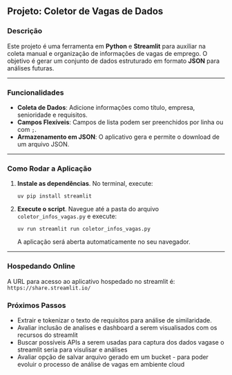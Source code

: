 ## Projeto: Coletor de Vagas de Dados

### Descrição

Este projeto é uma ferramenta em **Python** e **Streamlit** para auxiliar na coleta manual e organização de informações de vagas de emprego. O objetivo é gerar um conjunto de dados estruturado em formato **JSON** para análises futuras.

---

### Funcionalidades

- **Coleta de Dados**: Adicione informações como título, empresa, senioridade e requisitos.
- **Campos Flexíveis**: Campos de lista podem ser preenchidos por linha ou com `;`.
- **Armazenamento em JSON**: O aplicativo gera e permite o download de um arquivo JSON.

---

### Como Rodar a Aplicação

1.  **Instale as dependências**. No terminal, execute:
    ```
    uv pip install streamlit
    ```

2.  **Execute o script**. Navegue até a pasta do arquivo `coletor_infos_vagas.py` e execute:
    ```
    uv run streamlit run coletor_infos_vagas.py
    ```
    A aplicação será aberta automaticamente no seu navegador.

---

### Hospedando Online

A URL para acesso ao aplicativo hospedado no streamlit é: `https://share.streamlit.io/`

### Próximos Passos

- Extrair e tokenizar o texto de requisitos para análise de similaridade.
- Avaliar inclusão de analises e dashboard a serem visualisados com os recursos do streamlit
- Buscar possíveis APIs a serem usadas para captura dos dados vagase o streamlit seria para visulisar e análises
- Avaliar opção de salvar arquivo gerado em um bucket - para poder evoluir o processo de análise de vagas em ambiente cloud
